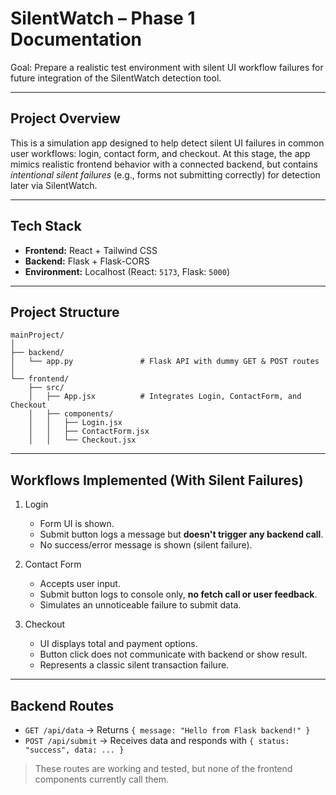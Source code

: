 

# SilentWatch – Phase 1 Documentation

Goal: Prepare a realistic test environment with silent UI workflow failures for future integration of the SilentWatch detection tool.

---

##  Project Overview

This is a simulation app designed to help detect silent UI failures in common user workflows: login, contact form, and checkout. At this stage, the app mimics realistic frontend behavior with a connected backend, but contains *intentional silent failures* (e.g., forms not submitting correctly) for detection later via SilentWatch.

---

## Tech Stack

* **Frontend:** React + Tailwind CSS
* **Backend:** Flask + Flask-CORS
* **Environment:** Localhost (React: `5173`, Flask: `5000`)

---

##  Project Structure

```
mainProject/
│
├── backend/
│   └── app.py               # Flask API with dummy GET & POST routes
│
└── frontend/
    ├── src/
    │   ├── App.jsx          # Integrates Login, ContactForm, and Checkout
    │   ├── components/
    │   │   ├── Login.jsx
    │   │   ├── ContactForm.jsx
    │   │   └── Checkout.jsx
```

---

## Workflows Implemented (With Silent Failures)

1. Login

   * Form UI is shown.
   * Submit button logs a message but **doesn't trigger any backend call**.
   * No success/error message is shown (silent failure).

2. Contact Form

   * Accepts user input.
   * Submit button logs to console only, **no fetch call or user feedback**.
   * Simulates an unnoticeable failure to submit data.

3. Checkout

   * UI displays total and payment options.
   * Button click does not communicate with backend or show result.
   * Represents a classic silent transaction failure.

---

## Backend Routes

* `GET /api/data` → Returns `{ message: "Hello from Flask backend!" }`
* `POST /api/submit` → Receives data and responds with `{ status: "success", data: ... }`

> These routes are working and tested, but none of the frontend components currently call them.


